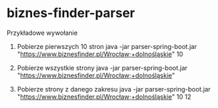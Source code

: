 # biznes-finder-parser

Przykładowe wywołanie

1. Pobierze pierwszych 10 stron
java -jar parser-spring-boot.jar "https://www.biznesfinder.pl/Wrocław;+dolnośląskie" 10

2. Pobierze wszystkie strony
java -jar parser-spring-boot.jar "https://www.biznesfinder.pl/Wrocław;+dolnośląskie"

3. Pobierze strony z danego zakresu
java -jar parser-spring-boot.jar "https://www.biznesfinder.pl/Wrocław;+dolnośląskie" 10 12

